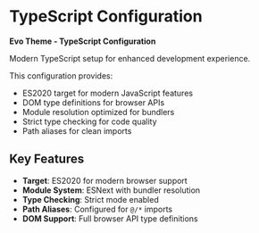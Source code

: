 # TypeScript Configuration

**Evo Theme - TypeScript Configuration**

Modern TypeScript setup for enhanced development experience.

This configuration provides:
- ES2020 target for modern JavaScript features
- DOM type definitions for browser APIs
- Module resolution optimized for bundlers
- Strict type checking for code quality
- Path aliases for clean imports

## Key Features

- **Target**: ES2020 for modern browser support
- **Module System**: ESNext with bundler resolution
- **Type Checking**: Strict mode enabled
- **Path Aliases**: Configured for `@/*` imports
- **DOM Support**: Full browser API type definitions


